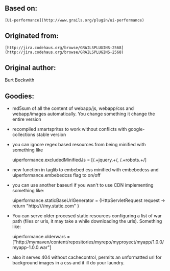 ## Based on:
    [Ui-performance](http://www.grails.org/plugin/ui-performance)
## Originated from:
    [http://jira.codehaus.org/browse/GRAILSPLUGINS-2568](http://jira.codehaus.org/browse/GRAILSPLUGINS-2568)
## Original author:
Burt Beckwith


## Goodies:
- md5sum of all the content of webapp/js, webapp/css and webapp/images automatically. You change something it change the entire version
- recompiled smartsprites to work without conflicts with google-collections stable version
- you can ignore regex based resources from being minified with something like


	uiperformance.excludedMinifiedJs = [/.+jquery.+/, /.+robots.+/]


- new function in taglib to embebed css minified with embebedcss and uiperformance.embebedcss flag to on/off
- you can use another baseurl if you wan't to use CDN implementing something like:


	uiperformance.staticBaseUrlGenerator = {HttpServletRequest request ->
		return "http:////my.static.com"
	}


- You can serve older procesed static resources configuring a list of war path (files or urls, it may take a while downloading the urls). Something like:


	uiperformance.olderwars = ["http://mymaven/content/repositories/myrepo/myproyect/myapp/1.0.0/myapp-1.0.0.war"]


- also it serves 404 without cachecontrol, permits an unformatted url for background images in a css and it ill do your laundry.
